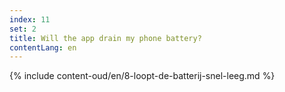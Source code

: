 ```yaml
---
index: 11
set: 2
title: Will the app drain my phone battery?
contentLang: en
---
```

{% include content-oud/en/8-loopt-de-batterij-snel-leeg.md %}
